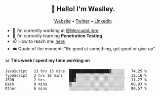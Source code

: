 <h2 align="center">👋 Hello! I'm Weslley.</h2>
<p align="center">
  <a href="http://weslleyneri.com.br">Website</a> •
  <a href="https://twitter.com/Weslley_Neri">Twitter</a> •
  <a href="https://www.linkedin.com/in/weslley-neri-3658908b">LinkedIn</a>
</p>


- 🔭 I’m currently working at [@MercadoLibre](https://github.com/mercadolibre)
- 🌱 I’m currently learning **Penetration Testing**
- 📫 How to reach me: [here](mailto:weslley39@gmail.com)
- ☁️ Quote of the moment: "Be good at something, get good or give up"

📊 **This week I spent my time working on**
<!--START_SECTION:waka-->
```text
JavaScript   13 hrs 15 mins  ██████████████████▓░░░░░░   74.25 % 
TypeScript   2 hrs 10 mins   ███░░░░░░░░░░░░░░░░░░░░░░   12.16 % 
JSON         2 hrs           ██▓░░░░░░░░░░░░░░░░░░░░░░   11.27 % 
Bash         9 mins          ▒░░░░░░░░░░░░░░░░░░░░░░░░   00.93 % 
Other        6 mins          ░░░░░░░░░░░░░░░░░░░░░░░░░   00.57 % 
```
<!--END_SECTION:waka-->

<!-- Inspired by https://github.com/gruselhaus/gruselhaus -->
